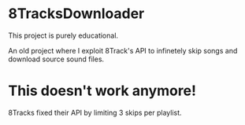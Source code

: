 # 8TracksDownloader

This project is purely educational.

An old project where I exploit 8Track's API to infinetely skip songs and download source sound files.

# This doesn't work anymore!

8Tracks fixed their API by limiting 3 skips per playlist.
